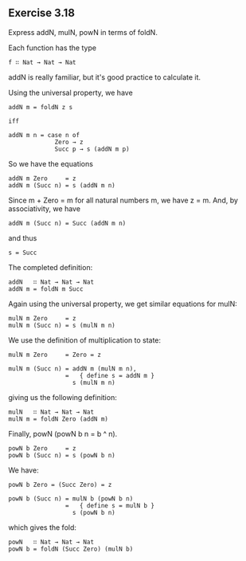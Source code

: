 ## Exercise 3.18

Express addN, mulN, powN in terms of foldN.

Each function has the type

    f ∷ Nat → Nat → Nat

addN is really familiar, but it's good practice to calculate it.

Using the universal property, we have

    addN m = foldN z s

    iff

    addN m n = case n of
                 Zero → z
                 Succ p → s (addN m p)

So we have the equations

    addN m Zero     = z
    addN m (Succ n) = s (addN m n)

Since m + Zero = m for all natural numbers m, we have z = m.  And, by
associativity, we have

    addN m (Succ n) = Succ (addN m n)

and thus

    s = Succ

The completed definition:

    addN   ∷ Nat → Nat → Nat
    addN m = foldN m Succ

Again using the universal property, we get similar equations for mulN:

    mulN m Zero     = z
    mulN m (Succ n) = s (mulN m n)

We use the definition of multiplication to state:

    mulN m Zero     = Zero = z

    mulN m (Succ n) = addN m (mulN m n),
                    =   { define s = addN m }
                      s (mulN m n)

giving us the following definition:

    mulN   ∷ Nat → Nat → Nat
    mulN m = foldN Zero (addN m)

Finally, powN (powN b n = b ^ n).

    powN b Zero     = z
    powN b (Succ n) = s (powN b n)

We have:

    powN b Zero = (Succ Zero) = z

    powN b (Succ n) = mulN b (powN b n)
                    =   { define s = mulN b }
                      s (powN b n)

which gives the fold:

    powN   ∷ Nat → Nat → Nat
    powN b = foldN (Succ Zero) (mulN b)
